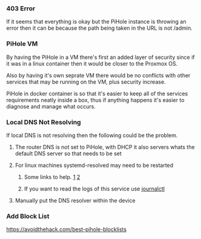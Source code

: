 ### 403 Error

If it seems that everything is okay but the PiHole instance is throwing an error then it can be because the path being taken in the URL is not /admin.


### PiHole VM
By having the PiHole in a VM there's first an added layer of security since if it was in a linux container then it would be closer to the Proxmox OS.

Also by having it's own seprate VM there would be no conflicts with other services that may be running on the VM, plus security increase.

PiHole in docker container is so that it's easier to keep all of the services requirements neatly inside a box, thus if anything happens it's easier to diagnose and manage what occurs.


### Local DNS Not Resolving

If local DNS is not resolving then the following could be the problem.

1. The router DNS is not set to PiHole, with DHCP it also servers whats the default DNS server so that needs to be set
2. For linux machines systemd-resolved may need to be restarted

    1.  Some links to help. [1](https://askubuntu.com/questions/1012641/dns-set-to-systemds-127-0-0-53-how-to-change-permanently) [2](https://unix.stackexchange.com/questions/612416/why-does-etc-resolv-conf-point-at-127-0-0-53)

    2. If you want to read the logs of this service use [journalctl](https://unix.stackexchange.com/questions/328131/how-to-troubleshoot-dns-with-systemd-resolved) 

3. Manually put the DNS resolver within the device


### Add Block List
https://avoidthehack.com/best-pihole-blocklists